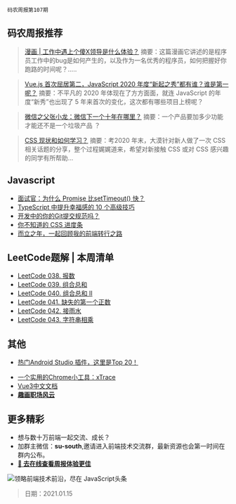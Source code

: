 `码农周报第107期`

## 码农周报推荐

> [漫画 | 工作中遇上个傻X领导是什么体验？](https://mp.weixin.qq.com/s/um1mYo3k0i8OAtdnTr_a7w)
> 摘要：这篇漫画它讲述的是程序员工作中的bug是如何产生的，以及作为一名优秀的程序员，如何把握好你跑路的时间呢？.....

> [Vue.js 首次屈居第二，JavaScript 2020 年度“新起之秀”都有谁？谁是第一呢？](https://mp.weixin.qq.com/s/DJtCQE9CQLJj6a38T4rKyQ)
> 摘要：不平凡的 2020 年体现在了方方面面，就连 JavaScript 的年度“新秀”也出现了 5 年来首次的变化，这次都有哪些项目上榜呢？

> [微信之父张小龙：微信下一个十年在哪里？](https://mp.weixin.qq.com/s/vJFI9GD-8dATUoEEsATx3A)
> 摘要：一个产品要加多少功能才能还不是一个垃圾产品 ？


> [CSS 现状和如何学习？](https://mp.weixin.qq.com/s/ztU1tESHy-5kF2iFpZbgfw)
> 摘要：考2020 年末，大漠针对新人做了一次 CSS 相关话题的分享，整个过程娓娓道来，希望对新接触 CSS 或对 CSS 感兴趣的同学有所帮助…



## Javascript

+  [面试官：为什么 Promise 比setTimeout() 快？](https://segmentfault.com/a/1190000038769853)
+  [TypeScript 中提升幸福感的 10 个高级技巧](https://segmentfault.com/a/1190000039030887)
+  [开发中的你的Git提交规范吗？](https://segmentfault.com/a/1190000039056198)
+  [你不知道的 CSS 进度条](https://segmentfault.com/a/1190000039011440)
+  [而立之年，一起回顾我的前端转行之路](https://www.javascriptc.com/4801.html)


## LeetCode题解 | 本周清单
- [LeetCode 038. 报数](https://www.javascriptc.com/4398.html)
- [LeetCode 039. 组合总和](https://www.javascriptc.com/4399.html)
- [LeetCode 040. 组合总和 II](https://www.javascriptc.com/4400.html)
- [LeetCode 041. 缺失的第一个正数](https://www.javascriptc.com/4401.html)
- [LeetCode 042. 接雨水](https://www.javascriptc.com/4402.html)
- [LeetCode 043. 字符串相乘](https://www.javascriptc.com/4403.html)


## 其他

- [热门Android Studio 插件，这里是Top 20！](https://www.javascriptc.com/4293.html)
+ [一个实用的Chrome小工具：xTrace](https://www.javascriptc.com/4794.html)
+ [Vue3中文文档](https://www.javascriptc.com/vue3js/)
+ **[趣画职场风云](https://github.com/meibin08/comics-program-life)**


## 更多精彩

- 想与数十万前端一起交流、成长？
- 加群主微信：**su-south**,邀请进入前端技术交流群，最新资源也会第一时间在群内公布。
- **[:lollipop: 去在线查看周报体验更佳](https://www.javascriptc.com/category/javascript-weekly)**

![领略前端技术前沿，尽在 JavaScript头条](https://user-images.githubusercontent.com/18324563/100540104-2b5d5a00-3276-11eb-90b4-1a8d6a4444b8.png)

> 日期：2021.01.15
